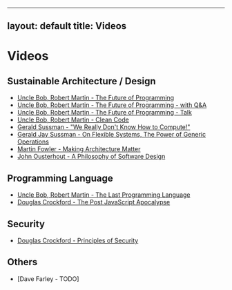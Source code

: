 
---
layout: default
title: Videos
---

# Videos

## Sustainable Architecture / Design

* [Uncle Bob, Robert Martin - The Future of Programming](https://www.youtube.com/watch?v=ecIWPzGEbFc)
* [Uncle Bob, Robert Martin - The Future of Programming - with Q&A](https://www.youtube.com/watch?v=uOVoWCPOcUY)
* [Uncle Bob, Robert Martin - The Future of Programming - Talk](https://www.youtube.com/watch?v=pXJvY3UT04M)
* [Uncle Bob, Robert Martin - Clean Code](https://www.youtube.com/watch?v=7EmboKQH8lM&list=PLmmYSbUCWJ4x1GO839azG_BBw8rkh-zOj)
* [Gerald Sussman - "We Really Don't Know How to Compute!"](https://www.youtube.com/watch?v=HB5TrK7A4pI)
* [Gerald Jay Sussman - On Flexible Systems, The Power of Generic Operations](https://www.youtube.com/watch?v=cblhgNUoX9M)
* [Martin Fowler - Making Architecture Matter](https://www.youtube.com/watch?v=DngAZyWMGR0)
* [John Ousterhout - A Philosophy of Software Design](https://www.youtube.com/watch?v=bmSAYlu0NcY)

## Programming Language

* [Uncle Bob, Robert Martin - The Last Programming Language](https://www.youtube.com/watch?v=P2yr-3F6PQo)
* [Douglas Crockford - The Post JavaScript Apocalypse](https://www.youtube.com/watch?v=NPB34lDZj3E)

## Security

* [Douglas Crockford - Principles of Security](https://www.youtube.com/watch?v=zKuFu19LgZA)

## Others

* [Dave Farley - TODO]

